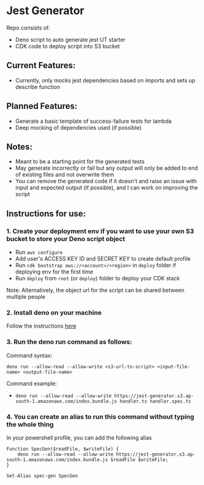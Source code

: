 # Jest Generator

Repo consists of:

- Deno script to auto generate jest UT starter
- CDK code to deploy script into S3 bucket

## Current Features:

- Currently, only mocks jest dependencies based on imports and sets up describe function

## Planned Features:

- Generate a basic template of success-failure tests for lambda
- Deep mocking of dependencies used (if possible)

## Notes:

- Meant to be a starting point for the generated tests
- May generate incorrectly or fail but any output will only be added to end of existing files and not overwrite them
- You can remove the generated code if it doesn't and raise an issue with input and expected output (if possible), and I can work on improving the script

## Instructions for use:

### 1. Create your deployment env if you want to use your own S3 bucket to store your Deno script object

- Run `aws configure`
- Add user's ACCESS KEY ID and SECRET KEY to create default profile
- Run `cdk bootstrap aws://<account>/<region>` in `deploy` folder if deploying env for the first time
- Run `deploy` from `root` (or `deploy`) folder to deploy your CDK stack

Note: Alternatively, the object url for the script can be shared between multiple people

### 2. Install deno on your machine

Follow the instructions [here](https://deno.land/manual@v1.4.6/getting_started/installation)

### 3. Run the deno run command as follows:

Command syntax:

`deno run --allow-read --allow-write <s3-url-to-script> <input-file-name> <output-file-name>`

Command example:

- `deno run --allow-read --allow-write https://jest-generator.s3.ap-south-1.amazonaws.com/index.bundle.js handler.ts handler.spec.ts`

### 4. You can create an alias to run this command without typing the whole thing

In your powershell profile, you can add the following alias

```
Function SpecGen($readFile, $writeFile) {
    deno run --allow-read --allow-write https://jest-generator.s3.ap-south-1.amazonaws.com/index.bundle.js $readFile $writeFile;
}

Set-Alias spec-gen SpecGen
```
